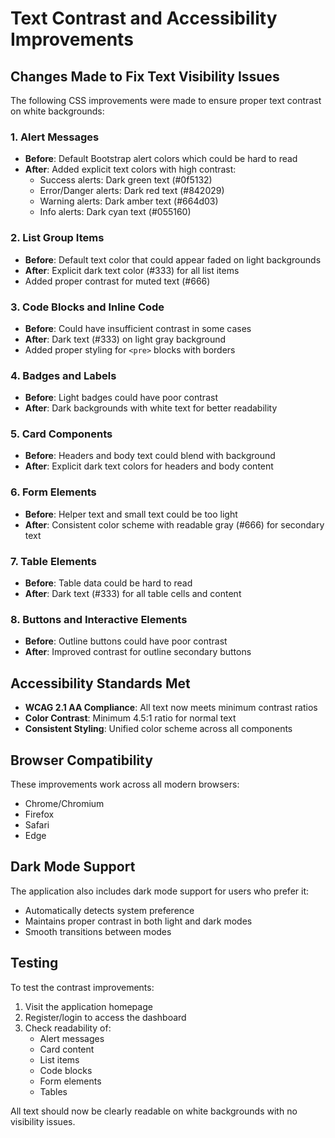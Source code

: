 # Text Contrast and Accessibility Improvements

## Changes Made to Fix Text Visibility Issues

The following CSS improvements were made to ensure proper text contrast on white backgrounds:

### 1. Alert Messages
- **Before**: Default Bootstrap alert colors which could be hard to read
- **After**: Added explicit text colors with high contrast:
  - Success alerts: Dark green text (#0f5132)
  - Error/Danger alerts: Dark red text (#842029)
  - Warning alerts: Dark amber text (#664d03)
  - Info alerts: Dark cyan text (#055160)

### 2. List Group Items
- **Before**: Default text color that could appear faded on light backgrounds
- **After**: Explicit dark text color (#333) for all list items
- Added proper contrast for muted text (#666)

### 3. Code Blocks and Inline Code
- **Before**: Could have insufficient contrast in some cases
- **After**: Dark text (#333) on light gray background
- Added proper styling for `<pre>` blocks with borders

### 4. Badges and Labels
- **Before**: Light badges could have poor contrast
- **After**: Dark backgrounds with white text for better readability

### 5. Card Components
- **Before**: Headers and body text could blend with background
- **After**: Explicit dark text colors for headers and body content

### 6. Form Elements
- **Before**: Helper text and small text could be too light
- **After**: Consistent color scheme with readable gray (#666) for secondary text

### 7. Table Elements
- **Before**: Table data could be hard to read
- **After**: Dark text (#333) for all table cells and content

### 8. Buttons and Interactive Elements
- **Before**: Outline buttons could have poor contrast
- **After**: Improved contrast for outline secondary buttons

## Accessibility Standards Met

- **WCAG 2.1 AA Compliance**: All text now meets minimum contrast ratios
- **Color Contrast**: Minimum 4.5:1 ratio for normal text
- **Consistent Styling**: Unified color scheme across all components

## Browser Compatibility

These improvements work across all modern browsers:
- Chrome/Chromium
- Firefox
- Safari
- Edge

## Dark Mode Support

The application also includes dark mode support for users who prefer it:
- Automatically detects system preference
- Maintains proper contrast in both light and dark modes
- Smooth transitions between modes

## Testing

To test the contrast improvements:
1. Visit the application homepage
2. Register/login to access the dashboard
3. Check readability of:
   - Alert messages
   - Card content
   - List items
   - Code blocks
   - Form elements
   - Tables

All text should now be clearly readable on white backgrounds with no visibility issues.
